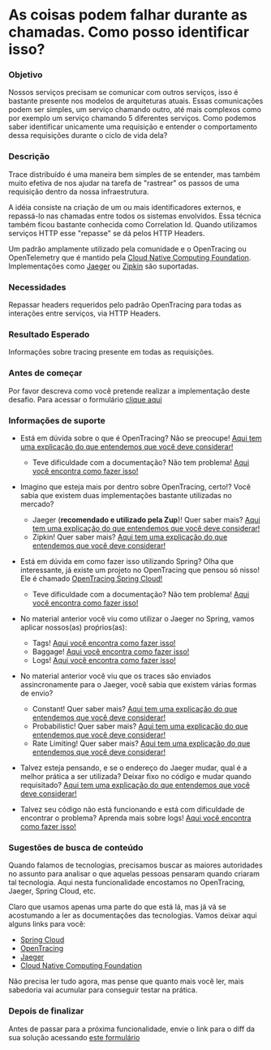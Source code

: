 # As coisas podem falhar durante as chamadas. Como posso identificar isso?

### Objetivo

Nossos serviços precisam se comunicar com outros serviços, isso é bastante presente nos modelos de arquiteturas atuais. 
Essas comunicações podem ser simples, um serviço chamando outro, até mais complexos como por exemplo um serviço chamando 
5 diferentes serviços. Como podemos saber identificar unicamente uma requisição e entender o comportamento dessa 
requisições durante o ciclo de vida dela?

### Descrição

Trace distribuído é uma maneira bem simples de se entender, mas também muito efetiva de nos ajudar na tarefa de 
"rastrear" os passos de uma requisição dentro da nossa infraestrutura.

A idéia consiste na criação de um ou mais identificadores externos, e repassá-lo nas chamadas entre todos os sistemas 
envolvidos. Essa técnica também ficou bastante conhecida como Correlation Id. Quando utilizamos serviços HTTP esse 
"repasse" se dá pelos HTTP Headers.

Um padrão amplamente utilizado pela comunidade e o OpenTracing ou OpenTelemetry que é mantido pela [Cloud Native 
Computing Foundation](https://www.cncf.io/). Implementações como [Jaeger](https://www.jaegertracing.io/) ou [Zipkin](https://zipkin.io/) são suportadas.

### Necessidades

Repassar headers requeridos pelo padrão OpenTracing para todas as interações entre serviços, via HTTP Headers.

### Resultado Esperado

Informações sobre tracing presente em todas as requisições.

### Antes de começar

Por favor descreva como você pretende realizar a implementação deste desafio. Para acessar o formulário [clique aqui](https://docs.google.com/forms/d/e/1FAIpQLSeS2MT4iG6qDH31Xz7qVOXYdojaTK9lUcTDASlNHMNZGPXLYA/viewform)

### Informações de suporte

* Está em dúvida sobre o que é OpenTracing? Não se preocupe! [Aqui tem uma explicação do que entendemos que você deve considerar!](https://opentracing.io/docs/overview/)

    * Teve dificuldade com a documentação? Não tem problema! [Aqui você encontra como fazer isso!](../../informacao_procedural/open-tracing.md)
    
* Imagino que esteja mais por dentro sobre OpenTracing, certo!? Você sabia que existem duas implementações bastante utilizadas no mercado?

    * Jaeger (**recomendado e utilizado pela Zup**)! Quer saber mais? [Aqui tem uma explicação do que entendemos que você deve considerar!](https://www.jaegertracing.io/)
    * Zipkin! Quer saber mais? [Aqui tem uma explicação do que entendemos que você deve considerar!](https://zipkin.io/)
    
* Está em dúvida em como fazer isso utilizando Spring? Olha que interessante, já existe um projeto no OpenTracing que pensou só nisso! 
Ele é chamado [OpenTracing Spring Cloud!](https://github.com/opentracing-contrib/java-spring-jaeger)

    * Teve dificuldade com a documentação? Não tem problema! [Aqui você encontra como fazer isso!](../informacao_suporte/jaeger.md)

* No material anterior você viu como utilizar o Jaeger no Spring, vamos aplicar nossos(as) proṕrios(as):

    * Tags! [Aqui você encontra como fazer isso!](../../informacao_suporte/jaeger-concept-tags.md)
    * Baggage! [Aqui você encontra como fazer isso!](../../informacao_suporte/jaeger-concept-baggage.md)
    * Logs! [Aqui você encontra como fazer isso!](../../informacao_suporte/jaeger-concept-logs.md)
    
* No material anterior você viu que os traces são enviados assincronamente para o Jaeger, você sabia que existem várias 
formas de envio?

    * Constant! Quer saber mais? [Aqui tem uma explicação do que entendemos que você deve considerar!](../../informacao_suporte/jaeger-sampler-constant.md)
    * Probabilistic! Quer saber mais? [Aqui tem uma explicação do que entendemos que você deve considerar!](../../informacao_suporte/jaeger-sampler-probabilistic.md)
    * Rate Limiting! Quer saber mais? [Aqui tem uma explicação do que entendemos que você deve considerar!](../../informacao_suporte/jaeger-sampler-rate-limite.md)

* Talvez esteja pensando, e se o endereço do Jaeger mudar, qual é a melhor prática a ser utilizada? Deixar fixo 
no código e mudar quando requisitado? [Aqui tem uma explicação do que entendemos que você deve considerar!](../../informacao_procedural/twelve-factor-config.md)

* Talvez seu código não está funcionando e está com dificuldade de encontrar o problema? Aprenda mais sobre logs! [Aqui você encontra como fazer isso!](../../informacao_suporte/spring-logging.md)

### Sugestões de busca de conteúdo

Quando falamos de tecnologias, precisamos buscar as maiores autoridades no assunto para analisar o que aquelas pessoas 
pensaram quando criaram tal tecnologia. Aqui nesta funcionalidade encostamos no OpenTracing, Jaeger, Spring Cloud, etc. 

Claro que usamos apenas uma parte do que está lá, mas já vá se acostumando a ler as documentações das tecnologias. 
Vamos deixar aqui alguns links para você:

* [Spring Cloud](https://github.com/opentracing-contrib/java-spring-jaeger)
* [OpenTracing](https://opentracing.io/)
* [Jaeger](https://www.jaegertracing.io/)
* [Cloud Native Computing Foundation](https://www.cncf.io/)

Não precisa ler tudo agora, mas pense que quanto mais você ler, mais sabedoria vai acumular para conseguir testar na prática.

### Depois de finalizar

Antes de passar para a próxima funcionalidade, envie o link para o diff da sua solução acessando [este formulário](https://docs.google.com/forms/d/e/1FAIpQLSeU03q868bzg6OI0Y3VbOkAXpFOUax9B6c8TGHdVTSmbCa8Tw/viewform)
